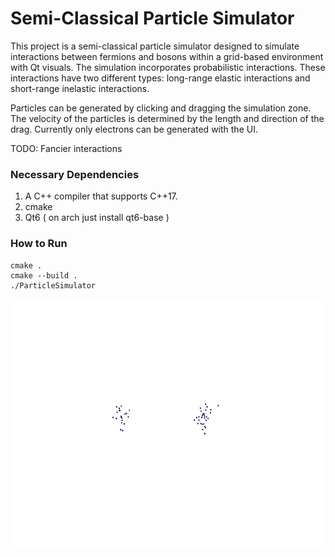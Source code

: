 # Semi-Classical Particle Simulator 
This project is a semi-classical particle simulator designed to simulate interactions between fermions and bosons within a grid-based environment with Qt visuals. The simulation incorporates probabilistic interactions. These interactions have two different types: long-range elastic interactions and short-range inelastic interactions.
 
Particles can be generated by clicking and dragging the simulation zone. The velocity of the particles is determined by the length and direction of the drag. Currently only electrons can be generated with the UI.

TODO: Fancier interactions

### Necessary Dependencies
1. A C++ compiler that supports C++17.
2. cmake
3. Qt6 ( on arch just install qt6-base )

### How to Run
```
cmake .
cmake --build .
./ParticleSimulator
```

<p align="center">
  <img height="400" src="https://raw.githubusercontent.com/NailoTB/particle_collider/main/figures/basic_collision.gif">
</p>
